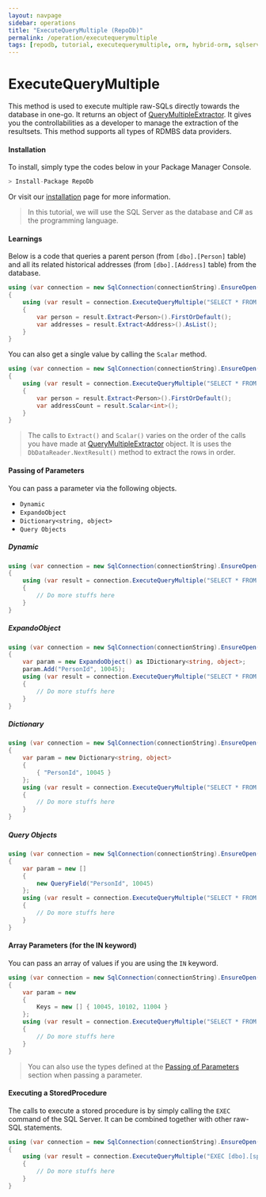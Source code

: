 ```yaml
---
layout: navpage
sidebar: operations
title: "ExecuteQueryMultiple (RepoDb)"
permalink: /operation/executequerymultiple
tags: [repodb, tutorial, executequerymultiple, orm, hybrid-orm, sqlserver, sqlite, mysql, postgresql]
---
```


# ExecuteQueryMultiple

This method is used to execute multiple raw-SQLs directly towards the database in one-go. It returns an object of [QueryMultipleExtractor](/class/querymultipleextractor). It gives you the controllabilities as a developer to manage the extraction of the resultsets. This method supports all types of RDMBS data providers.

#### Installation

To install, simply type the codes below in your Package Manager Console.

```csharp
> Install-Package RepoDb
```

Or visit our [installation](/tutorial/installation) page for more information.

> In this tutorial, we will use the SQL Server as the database and C# as the programming language.

#### Learnings

Below is a code that queries a parent person (from `[dbo].[Person]` table) and all its related historical addresses (from `[dbo].[Address]` table) from the database.

```csharp
using (var connection = new SqlConnection(connectionString).EnsureOpen())
{
	using (var result = connection.ExecuteQueryMultiple("SELECT * FROM [dbo].[Person] WHERE [Id] = 10045; SELECT * FROM [dbo].[Address] WHERE PersonId = 10045;"))
	{
		var person = result.Extract<Person>().FirstOrDefault();
		var addresses = result.Extract<Address>().AsList();
	}
}
```

You can also get a single value by calling the `Scalar` method.

```csharp
using (var connection = new SqlConnection(connectionString).EnsureOpen())
{
	using (var result = connection.ExecuteQueryMultiple("SELECT * FROM [dbo].[Person] WHERE [Id] = 10045; SELECT COUNT(*) AS AddressCount FROM [dbo].[Address] WHERE PersonId = 10045;"))
	{
		var person = result.Extract<Person>().FirstOrDefault();
		var addressCount = result.Scalar<int>();
	}
}
```

> The calls to `Extract()` and `Scalar()` varies on the order of the calls you have made at [QueryMultipleExtractor](/class/querymultipleextractor) object. It is uses the `DbDataReader.NextResult()` method to extract the rows in order.

#### Passing of Parameters

You can pass a parameter via the following objects.

- `Dynamic`
- `ExpandoObject`
- `Dictionary<string, object>`
- `Query Objects`

##### Dynamic

```csharp
using (var connection = new SqlConnection(connectionString).EnsureOpen())
{
	using (var result = connection.ExecuteQueryMultiple("SELECT * FROM [dbo].[Person] WHERE [Id] = @PersonId; SELECT * FROM [dbo].[Address] WHERE PersonId = @PersonId;", new { PersonId = 10045 }))
	{
		// Do more stuffs here
	}
}
```

##### ExpandoObject

```csharp
using (var connection = new SqlConnection(connectionString).EnsureOpen())
{
	var param = new ExpandoObject() as IDictionary<string, object>;
	param.Add("PersonId", 10045);
	using (var result = connection.ExecuteQueryMultiple("SELECT * FROM [dbo].[Person] WHERE [Id] = @PersonId; SELECT * FROM [dbo].[Address] WHERE PersonId = @PersonId;", param))
	{
		// Do more stuffs here
	}
}
```

##### Dictionary

```csharp
using (var connection = new SqlConnection(connectionString).EnsureOpen())
{
	var param = new Dictionary<string, object>
	{
		{ "PersonId", 10045 }
	};
	using (var result = connection.ExecuteQueryMultiple("SELECT * FROM [dbo].[Person] WHERE [Id] = @PersonId; SELECT * FROM [dbo].[Address] WHERE PersonId = @PersonId;", param))
	{
		// Do more stuffs here
	}
}
```

##### Query Objects

```csharp
using (var connection = new SqlConnection(connectionString).EnsureOpen())
{
	var param = new []
	{
		new QueryField("PersonId", 10045)
	};
	using (var result = connection.ExecuteQueryMultiple("SELECT * FROM [dbo].[Person] WHERE [Id] = @PersonId; SELECT * FROM [dbo].[Address] WHERE PersonId = @PersonId;", param))
	{
		// Do more stuffs here
	}
}
```

#### Array Parameters (for the IN keyword)

You can pass an array of values if you are using the `IN` keyword.

```csharp
using (var connection = new SqlConnection(connectionString).EnsureOpen())
{
	var param = new
	{
		Keys = new [] { 10045, 10102, 11004 }
	};
	using (var result = connection.ExecuteQueryMultiple("SELECT * FROM [dbo].[Person] WHERE [Id] IN (@Keys); SELECT * FROM [dbo].[Address] WHERE PersonId IN (@Keys);", param))
	{
		// Do more stuffs here
	}
}
```

> You can also use the types defined at the [Passing of Parameters](#passing-of-parameters) section when passing a parameter.

#### Executing a StoredProcedure

The calls to execute a stored procedure is by simply calling the `EXEC` command of the SQL Server. It can be combined together with other raw-SQL statements.

```csharp
using (var connection = new SqlConnection(connectionString).EnsureOpen())
{
	using (var result = connection.ExecuteQueryMultiple("EXEC [dbo].[sp_GetPerson](@PersonId); SELECT * FROM [dbo].[Address] WHERE PersonId = @PersonId;", new { Id = 10045 }))
	{
		// Do more stuffs here
	}
}
```
